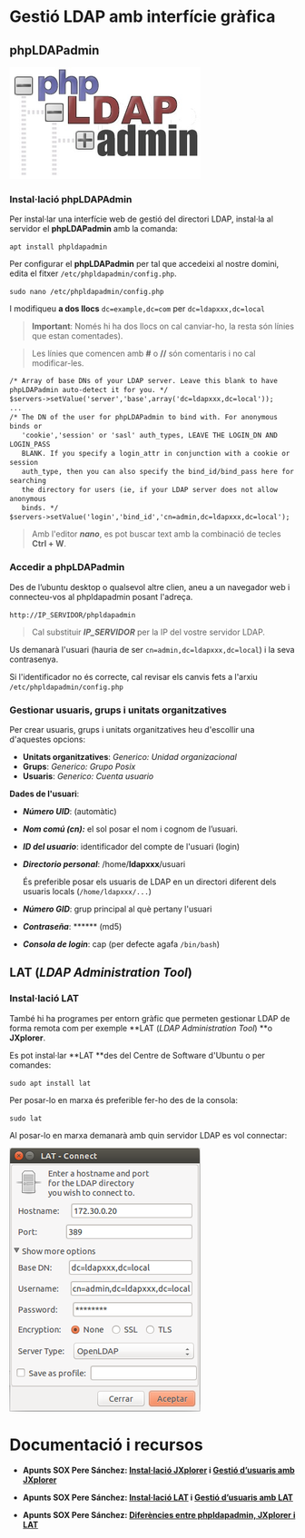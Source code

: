 # Gestió LDAP amb interfície gràfica

## phpLDAPadmin

![phpLDAPadmin](/assets/phpLDAPadmin.jpg)

### Instal·lació phpLDAPAdmin

Per instal·lar una interfície web de gestió del directori LDAP, instal·la al servidor el **phpLDAPadmin** amb la comanda:

  `apt install phpldapadmin`

Per configurar el **phpLDAPadmin** per tal que accedeixi al nostre domini, edita el fitxer `/etc/phpldapadmin/config.php`.

  `sudo nano /etc/phpldapadmin/config.php`

I modifiqueu **a dos llocs** `dc=example,dc=com` per `dc=ldapxxx,dc=local`

> **Important**: Només hi ha dos llocs on cal canviar-ho, la resta són línies que estan comentades).

>Les línies que comencen amb **#** o **//** són comentaris i no cal modificar-les.

```
/* Array of base DNs of your LDAP server. Leave this blank to have phpLDAPadmin auto-detect it for you. */
$servers->setValue('server','base',array('dc=ldapxxx,dc=local'));
...
/* The DN of the user for phpLDAPadmin to bind with. For anonymous binds or
   'cookie','session' or 'sasl' auth_types, LEAVE THE LOGIN_DN AND LOGIN_PASS
   BLANK. If you specify a login_attr in conjunction with a cookie or session
   auth_type, then you can also specify the bind_id/bind_pass here for searching
   the directory for users (ie, if your LDAP server does not allow anonymous
   binds. */
$servers->setValue('login','bind_id','cn=admin,dc=ldapxxx,dc=local');
```

> Amb l'editor _**nano**_, es pot buscar text amb la combinació de tecles **Ctrl + W**.

### Accedir a phpLDAPadmin

Des de l’ubuntu desktop o qualsevol altre clien, aneu a un navegador web i connecteu-vos al phpldapadmin posant l'adreça.

  `http://IP_SERVIDOR/phpldapadmin`
  
> Cal substituir _**IP_SERVIDOR**_ per la IP del vostre servidor LDAP.

Us demanarà l'usuari (hauria de ser `cn=admin,dc=ldapxxx,dc=local`) i la seva contrasenya.

Si l'identificador no és correcte, cal revisar els canvis fets a l'arxiu `/etc/phpldapadmin/config.php`

### Gestionar usuaris, grups i unitats organitzatives

Per crear usuaris, grups i unitats organitzatives heu d'escollir una d'aquestes opcions:

* **Unitats organitzatives**: _Generico: Unidad organizacional_
* **Grups**: _Generico: Grupo Posix_
* **Usuaris**: _Generico: Cuenta usuario_

**Dades de l'usuari**:

* **_Número UID_**: (automàtic)
* **_Nom comú (cn):_** el sol posar el nom i cognom de l’usuari.
* **_ID del usuario_**: identificador del compte de l'usuari (login)
* **_Directorio personal_**: /home/**ldapxxx**/usuari

    És preferible posar els usuaris de LDAP en un directori diferent dels usuaris locals (`/home/ldapxxx/...`)
* **_Número GID_**: grup principal al què pertany l'usuari
* **_Contraseña_**: \*\*\*\*\*\* (md5)
* **_Consola de login_**: cap (per defecte agafa `/bin/bash`)


## LAT (_LDAP Administration Tool_)

### Instal·lació LAT

També hi ha programes per entorn gràfic que permeten gestionar LDAP de forma remota com per exemple **LAT (_LDAP Administration Tool_) **o **JXplorer**.

Es pot instal·lar **LAT **des del Centre de Software d'Ubuntu o per comandes:

`sudo apt install lat`

Per posar-lo en marxa és preferible fer-ho des de la consola:

`sudo lat`

Al posar-lo en marxa demanarà amb quin servidor LDAP es vol connectar:

![LAT](/assets/LAT.png)

# Documentació i recursos

* **Apunts SOX Pere Sánchez: [Instal·lació JXplorer](http://moodlecf.sapalomera.cat/apunts/smx/sox/index.html?cap=1.8.5) i [Gestió d’usuaris amb JXplorer](http://moodlecf.sapalomera.cat/apunts/smx/sox/index.html?cap=1.8.6)**

* **Apunts SOX Pere Sánchez: [Instal·lació LAT](http://moodlecf.sapalomera.cat/apunts/smx/sox/index.html?cap=1.8.9) i [Gestió d’usuaris amb LAT](http://moodlecf.sapalomera.cat/apunts/smx/sox/index.html?cap=1.8.10)**

* **Apunts SOX Pere Sánchez: [Diferències entre phpldapadmin, JXplorer i LAT](http://moodlecf.sapalomera.cat/apunts/smx/sox/index.html?cap=1.8.12)**